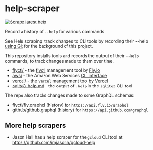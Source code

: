 # help-scraper

[![Scrape latest help](https://github.com/simonw/help-scraper/actions/workflows/scrape.yml/badge.svg)](https://github.com/simonw/help-scraper/actions/workflows/scrape.yml)

Record a history of `--help` for various commands

See [Help scraping: track changes to CLI tools by recording their --help using Git](https://simonwillison.net/2022/Feb/2/help-scraping/) for the background of this project.

This repository installs tools and records the output of their `--help` commands, to track changes made to them over time.

- [flyctl/](flyctl/) - the [flyctl](https://github.com/superfly/flyctl/) management tool by [Fly.io](https://fly.io/)
- [aws/](aws/) - the Amazon Web Services [CLI interface](https://aws.amazon.com/cli/)
- [vercel/](vercel/) - the `vercel` management tool by [Vercel](https://vercel.com/)
- [sqlite3-help.md](sqlite3-help.md) - the output of `.help` in the `sqlite3` CLI tool

The repo also tracks changes made to some GraphQL schemas:

- [flyctl/fly.graphql](flyctl/fly.graphql) ([history](https://github.com/simonw/help-scraper/commits/main/flyctl/fly.graphql)) for `https://api.fly.io/graphql`
- [github/github.graphql](github/github.graphql) ([history](https://github.com/simonw/help-scraper/commits/main/github/github.graphql)) for `https://api.github.com/graphql`

## More help scrapers

- Jason Hall has a help scraper for the `gcloud` CLI tool at https://github.com/imjasonh/gcloud-help
